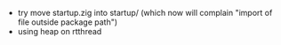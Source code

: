 - try move startup.zig into startup/ (which now will complain "import of file outside package path")
- using heap on rtthread